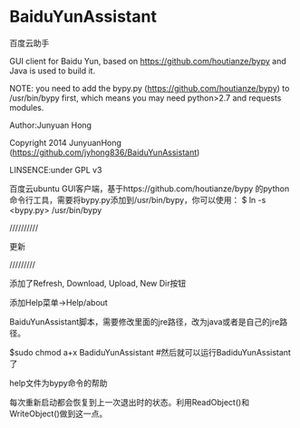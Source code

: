 BaiduYunAssistant
=================

百度云助手

GUI client for Baidu Yun, based on https://github.com/houtianze/bypy and Java is used to build it.

NOTE: you need to add the bypy.py (https://github.com/houtianze/bypy) to /usr/bin/bypy first, which means you may need python>2.7 and requests modules.

Author:Junyuan Hong

Copyright 2014 JunyuanHong (https://github.com/jyhong836/BaiduYunAssistant)

LINSENCE:under GPL v3

百度云ubuntu GUI客户端，基于https://github.com/houtianze/bypy 的python命令行工具，需要将bypy.py添加到/usr/bin/bypy，你可以使用：
$ ln -s <bypy.py> /usr/bin/bypy

//////////

更新

/////////

添加了Refresh, Download, Upload, New Dir按钮

添加Help菜单->Help/about

BaiduYunAssistant脚本，需要修改里面的jre路径，改为java或者是自己的jre路径。

$sudo chmod a+x BadiduYunAssistant #然后就可以运行BadiduYunAssistant了

help文件为bypy命令的帮助

每次重新启动都会恢复到上一次退出时的状态。利用ReadObject()和WriteObject()做到这一点。
